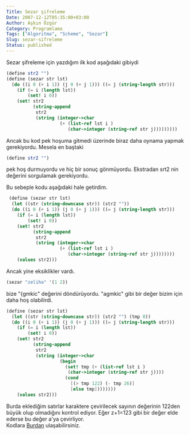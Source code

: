 ```yaml
---
Title: Sezar şifreleme
Date: 2007-12-12T05:35:00+03:00
Author: Aşkın Özgür
Category: Programlama
Tags: ["Algoritma", "Scheme", "Sezar"]
Slug: sezar-sifreleme
Status: published
---
```


Sezar şifreleme için yazdığım ilk kod aşağıdaki gibiydi

```scheme
(define str2 "")
(define (sezar str lst)
  (do ((i 0 (+ i 1)) (j 0 (+ j 1))) ((= j (string-length str)))
    (if (= i (length lst))
        (set! i 0))
    (set! str2 
          (string-append
           str2
           (string (integer->char
                    (+ (list-ref lst i )
                       (char->integer (string-ref str j)))))))))
```

Ancak bu kod pek hoşuma gitmedi üzerinde biraz daha oynama yapmak gerekiyordu. Mesela en baştaki

```scheme
(define str2 "")
```

pek hoş durmuyordu ve hiç bir sonuç gönmüyordu. Ekstradan srt2 nin değerini sorgulamak gerekiyordu.  
<!--more-->  
Bu sebeple kodu aşağıdaki hale getirdim.

```scheme
 (define (sezar str lst)
  (let ((str (string-downcase str)) (str2 ""))
  (do ((i 0 (+ i 1)) (j 0 (+ j 1))) ((= j (string-length str)))
    (if (= i (length lst))
        (set! i 0))
    (set! str2 
          (string-append
           str2 
           (string (integer->char
                    (+ (list-ref lst i )
                       (char->integer (string-ref str j))))))))
    (values str2)))
```

Ancak yine eksiklikler vardı.

```scheme
(sezar "zeliha" '(1 2))
```

bize "{gmkic" değerini döndürüyordu. "agmkic" gibi bir değer bizim için daha hoş olabilirdi.

```scheme
(define (sezar str lst)
  (let ((str (string-downcase str)) (str2 "") (tmp 0))
  (do ((i 0 (+ i 1)) (j 0 (+ j 1))) ((= j (string-length str)))
    (if (= i (length lst))
        (set! i 0))
    (set! str2 
          (string-append
           str2 
           (string (integer->char
                    (begin
                      (set! tmp (+ (list-ref lst i )
                       (char->integer (string-ref str j))))
                      (cond
                        [(> tmp 122) (- tmp 26)]
                        [else tmp])))))))
    (values str2)))
```

Burda eklediğim satırlar karaktere çevirilecek sayının değerinin 122den büyük olup olmadığını kontrol ediyor. Eğer z+1=123 gibi bir değer elde ederse bu değer a'ya çevirliyor.  
Kodlara [Burdan](/doc/sezar.scm) ulaşabilirsiniz.

